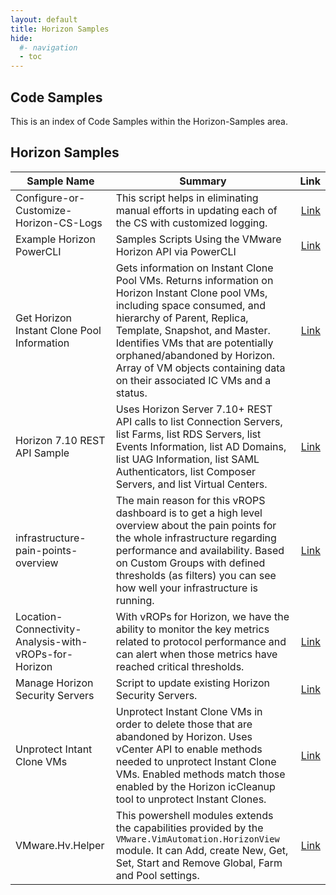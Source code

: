 ```yaml
---
layout: default
title: Horizon Samples
hide:
  #- navigation
  - toc
---
```


## Code Samples

This is an index of Code Samples within the Horizon-Samples area.

## Horizon Samples

| Sample Name | Summary | Link |
| --- | --- | ---:|
| Configure-or-Customize-Horizon-CS-Logs | This script helps in eliminating manual efforts in updating each of the CS with customized logging. | [Link](https://github.com/euc-dev/euc-samples/Horizon-Samples/Configure-or-Customize-Horizon-CS-Logs) |
| Example Horizon PowerCLI | Samples Scripts Using the VMware Horizon API via PowerCLI | [Link](https://github.com/euc-dev/euc-samples/Horizon-Samples/Example%20Horizon%20PowerCLI) |
| Get Horizon Instant Clone Pool Information | Gets information on Instant Clone Pool VMs. Returns information on Horizon Instant Clone pool VMs, including space consumed, and hierarchy of Parent, Replica, Template, Snapshot, and Master. Identifies VMs that are potentially orphaned/abandoned by Horizon. Array of VM objects containing data on their associated IC VMs and a status. | [Link](https://github.com/euc-dev/euc-samples/Horizon-Samples/Get%20Horizon%20Instant%20Clone%20Pool%20Information) |
| Horizon 7.10 REST API Sample | Uses Horizon Server 7.10+ REST API calls to list Connection Servers, list Farms, list RDS Servers, list Events Information, list AD Domains, list UAG Information, list SAML Authenticators, list Composer Servers, and list Virtual Centers. | [Link](https://github.com/euc-dev/euc-samples/Horizon-Samples/Horizon%207.10%20REST%20API%20Sample) |
| infrastructure-pain-points-overview | The main reason for this vROPS dashboard is to get a high level overview about the pain points for the whole infrastructure regarding performance and availability. Based on Custom Groups with defined thresholds (as filters) you can see how well your infrastructure is running. | [Link](https://github.com/euc-dev/euc-samples/Horizon-Samples/infrastructure-pain-points-overview) |
| Location-Connectivity-Analysis-with-vROPs-for-Horizon | With vROPs for Horizon, we have the ability to monitor the key metrics related to protocol performance and can alert when those metrics have reached critical thresholds. | [Link](https://github.com/euc-dev/euc-samples/Horizon-Samples/Location-Connectivity-Analysis-with-vROPs-for-Horizon) |
| Manage Horizon Security Servers | Script to update existing Horizon Security Servers. | [Link](https://github.com/euc-dev/euc-samples/Horizon-Samples/Manage%20Horizon%20Security%20Servers) |
| Unprotect Intant Clone VMs | Unprotect Instant Clone VMs in order to delete those that are abandoned by Horizon. Uses vCenter API to enable methods needed to unprotect Instant Clone VMs. Enabled methods match those enabled by the Horizon icCleanup tool to unprotect Instant Clones. | [Link](https://github.com/euc-dev/euc-samples/Horizon-Samples/Unprotect%20Intant%20Clone%20VMs) |
| VMware.Hv.Helper | This powershell modules extends the capabilities provided by the `VMware.VimAutomation.HorizonView` module. It can Add, create New, Get, Set, Start and Remove Global, Farm and Pool settings. | [Link](https://github.com/euc-dev/euc-samples/Horizon-Samples/VMware.Hv.Helper) |
